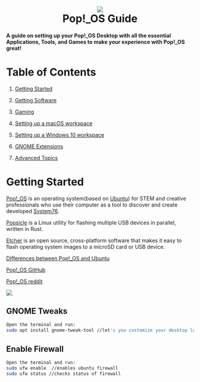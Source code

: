 <h1 align="center">
 <img src="https://user-images.githubusercontent.com/45159366/107091607-eb0ae280-67b6-11eb-91af-c052daa76876.png">
  <br />
  Pop!_OS Guide
</h1>

#### A guide on setting up your Pop!_OS Desktop with all the essential Applications, Tools, and Games to make your experience with Pop!_OS great!

# Table of Contents

1. [Getting Started](https://github.com/mikeroyal/Pop!_OS-Guide/blob/main/README.md#getting-started)

2. [Getting Software](https://github.com/mikeroyal/Pop!_OS-Guide/blob/main/README.md#getting-software)

3. [Gaming](https://github.com/mikeroyal/Pop!_OS-Guide/blob/main/README.md#gaming)

4. [Setting up a macOS workspace](https://github.com/mikeroyal/Pop!_OS-Guide/blob/main/README.md#setting-up-macos-workspace)

5. [Setting up a Windows 10 workspace](https://github.com/mikeroyal/Pop!_OS-Guide/blob/main/README.md#setting-up-windows-10-workspace)

6. [GNOME Extensions](https://github.com/mikeroyal/Pop!_OS-Guide/blob/main/README.md#gnome-extensions)

7. [Advanced Topics](https://github.com/mikeroyal/Pop!_OS-Guide/blob/main/README.md#advanced-topics)


# Getting Started

[Pop!_OS](https://pop.system76.com/) is an operating system(based on [Ubuntu](https://ubuntu.com/)) for STEM and creative professionals who use their computer as a tool to discover and create developed [System76](https://system76.com/).

[Popsicle](https://github.com/pop-os/popsicle) is a Linux utility for flashing multiple USB devices in parallel, written in Rust.

[Etcher](https://www.balena.io/etcher/) is an open source, cross-platform software that makes it easy to flash operating system images to a microSD card or USB device.

[Differences between Pop!_OS and Ubuntu](https://support.system76.com/articles/difference-between-pop-ubuntu/)

[Pop!_OS GitHub](https://github.com/pop-os)

[Pop!_OS reddit](https://www.reddit.com/r/pop_os/)


 <img src="https://user-images.githubusercontent.com/45159366/107091581-e0e8e400-67b6-11eb-8357-51bf416bfb1d.png">


## GNOME Tweaks

```sh
Open the terminal and run: 
sudo apt install gnome-tweak-tool //let's you customize your desktop layout.
```

## Enable Firewall

```sh
Open the terminal and run: 
sudo ufw enable  //enables ubuntu firewall
sudo ufw status //checks status of firewall
```
